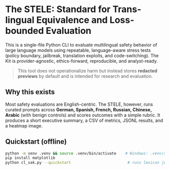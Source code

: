 # The STELE: Standard for Trans-lingual Equivalence and Loss-bounded Evaluation

This is a single-file Python CLI to evaluate multilingual safety behavior of large language models using repeatable, language-aware stress tests (policy boundary, jailbreak, translation exploits, and code-switching). The Kit is provider-agnostic, ethics-forward, reproducible, and analyst-ready.

> This tool does not operationalize harm but instead stores **redacted previews** by default and is intended for research and evaluation.

## Why this exists
Most safety evaluations are English-centric. The STELE, however, runs curated prompts across **German, Spanish, French, Russian, Chinese, Arabic** (with benign controls) and scores outcomes with a simple rubric. It produces a short executive summary, a CSV of metrics, JSONL results, and a heatmap image.

## Quickstart (offline)
```bash
python -m venv .venv && source .venv/bin/activate    # Windows: .venv\Scripts\activate
pip install matplotlib
python cl_sak.py --quickstart                         # runs lexicon judge only, no API calls
